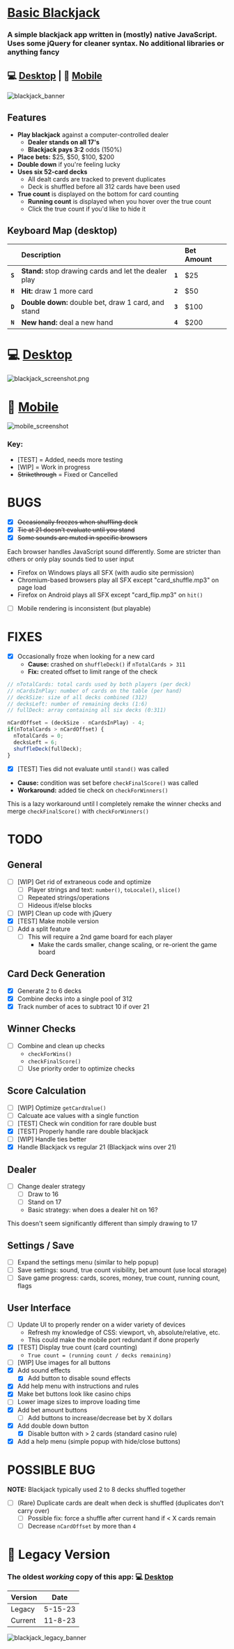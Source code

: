 # [Basic Blackjack](https://github.com/ATeaDaze/ateadaze.github.io/tree/main/blackjack)

### A simple blackjack app written in (mostly) native JavaScript. Uses some jQuery for cleaner syntax. No additional libraries or anything fancy

## 💻 [Desktop](https://ateadaze.github.io/blackjack) | 📱 [Mobile](https://ateadaze.github.io/blackjack/m)
![blackjack_banner](/blackjack/images/blackjack_banner.png)

## Features
* **Play blackjack** against a computer-controlled dealer
  * **Dealer stands on all 17's**
  * **Blackjack pays 3:2** odds (150%)
* **Place bets:** $25, $50, $100, $200
* **Double down** if you're feeling lucky
* **Uses six 52-card decks**
  * All dealt cards are tracked to prevent duplicates
  * Deck is shuffled before all 312 cards have been used
* **True count** is displayed on the bottom for card counting
  * **Running count** is displayed when you hover over the true count
  * Click the true count if you'd like to hide it

## Keyboard Map (desktop)

&nbsp;|Description|&nbsp;|Bet Amount
---|:--|---|:--
|**` S `** |**Stand:** stop drawing cards and let the dealer play|**` 1 `** |$25
|**` H `** |**Hit:** draw 1 more card|**` 2 `** |$50
|**` D `** |**Double down:** double bet, draw 1 card, and stand|**` 3 `** |$100
|**` N `** |**New hand:** deal a new hand|**` 4 `** |$200

# 💻 [Desktop](https://ateadaze.github.io/blackjack)
![blackjack_screenshot.png](/blackjack/images/blackjack_screenshot.png)

# 📱 [Mobile](https://ateadaze.github.io/blackjack/m/)
![mobile_screenshot](/blackjack/images/blackjack-mobile_screenshot.png)

### Key:
* [TEST] = Added, needs more testing
* [WIP] = Work in progress
* ~~Strikethrough~~ = Fixed or Cancelled

# BUGS

* [x] ~~Occasionally freezes when shuffling deck~~
* [x] ~~Tie at 21 doesn't evaluate until you stand~~
* [x] ~~Some sounds are muted in specific browsers~~

Each browser handles JavaScript sound differently. Some are stricter than others or only play sounds tied to user input
* Firefox on Windows plays all SFX (with audio site permission)
* Chromium-based browsers play all SFX except "card_shuffle.mp3" on page load
* Firefox on Android plays all SFX except "card_flip.mp3" on `hit()`

* [ ] Mobile rendering is inconsistent (but playable)
 

# FIXES

* [x] Occasionally froze when looking for a new card
  * **Cause:** crashed on `shuffleDeck()` if `nTotalCards > 311`
  * **Fix:** created offset to limit range of the check

```javascript
// nTotalCards: total cards used by both players (per deck)
// nCardsInPlay: number of cards on the table (per hand)
// deckSize: size of all decks combined (312)
// decksLeft: number of remaining decks (1:6)
// fullDeck: array containing all six decks (0:311)

nCardOffset = (deckSize - nCardsInPlay) - 4;
if(nTotalCards > nCardOffset) {
  nTotalCards = 0;
  decksLeft = 6;
  shuffleDeck(fullDeck);
}

```

* [x] [TEST] Ties did not evaluate until `stand()` was called
 * **Cause:** condition was set before `checkFinalScore()` was called
 * **Workaround:** added tie check on `checkForWinners()`

This is a lazy workaround until I completely remake the winner checks and merge `checkFinalScore()` with `checkForWinners()`

# TODO

## General
* [ ] [WIP] Get rid of extraneous code and optimize
  * [ ] Player strings and text: `number()`, `toLocale()`, `slice()`
  * [ ] Repeated strings/operations
  * [ ] Hideous if/else blocks
* [ ] [WIP] Clean up code with jQuery
* [x] [TEST] Make mobile version
* [ ] Add a split feature
    * [ ] This will require a 2nd game board for each player
      * Make the cards smaller, change scaling, or re-orient the game board

## Card Deck Generation
* [x] Generate 2 to 6 decks
 * [x] Combine decks into a single pool of 312
* [x] Track number of aces to subtract 10 if over 21

## Winner Checks
* [ ] Combine and clean up checks
    * `checkForWins()`
    * `checkFinalScore()`
  * [ ] Use priority order to optimize checks

## Score Calculation
* [ ] [WIP] Optimize `getCardValue()`
* [ ] Calcuate ace values with a single function
* [ ] [TEST] Check win condition for rare double bust
* [x] [TEST] Properly handle rare double blackjack
* [ ] [WIP] Handle ties better
* [x] Handle Blackjack vs regular 21 (Blackjack wins over 21)

## Dealer
* [ ] Change dealer strategy
  * [ ] Draw to 16
  * [ ] Stand on 17
   * Basic strategy: when does a dealer hit on 16?

This doesn't seem significantly different than simply drawing to 17

## Settings / Save
* [ ] Expand the settings menu (similar to help popup)
* [ ] Save settings: sound, true count visibility, bet amount (use local storage)
* [ ] Save game progress: cards, scores, money, true count, running count, flags

## User Interface
* [ ] Update UI to properly render on a wider variety of devices
  * Refresh my knowledge of CSS: viewport, vh, absolute/relative, etc. 
  * This could make the mobile port redundant if done properly 
* [x] [TEST] Display true count (card counting)
  * `True count = (running count / decks remaining)` 
* [ ] [WIP] Use images for all buttons
* [x] Add sound effects
  * [x] Add button to disable sound effects
* [x] Add help menu with instructions and rules
* [x] Make bet buttons look like casino chips
 * [ ] Lower image sizes to improve loading time
* [x] Add bet amount buttons
  * [ ] Add buttons to increase/decrease bet by X dollars
* [x] Add double down button
  * [x] Disable button with > 2 cards (standard casino rule)
* [x] Add a help menu (simple popup with hide/close buttons)

# POSSIBLE BUG

**NOTE:** Blackjack typically used 2 to 8 decks shuffled together

* [ ] (Rare) Duplicate cards are dealt when deck is shuffled (duplicates don't carry over)
  * [ ] Possible fix: force a shuffle after current hand if < X cards remain
  * [ ] Decrease `nCardOffset` by more than `4`

# 📆 Legacy Version
### The oldest _working_ copy of this app: 💻 [Desktop](https://ateadaze.github.io/blackjack/legacy/index.html)

|Version |Date   |
|--------|-------|
|Legacy  |5-15-23|
|Current |11-8-23|

![blackjack_legacy_banner](/blackjack/images/blackjack_legacy-header.png)

